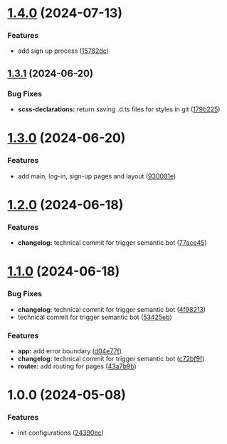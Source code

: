 # [1.4.0](https://github.com/RomanDeveloperGit/story-app-frontend/compare/v1.3.1...v1.4.0) (2024-07-13)


### Features

* add sign up process ([15782dc](https://github.com/RomanDeveloperGit/story-app-frontend/commit/15782dc432a50b7d0fcbdf40b803054544c6dc7d))

## [1.3.1](https://github.com/RomanDeveloperGit/story-app-frontend/compare/v1.3.0...v1.3.1) (2024-06-20)


### Bug Fixes

* **scss-declarations:** return saving .d.ts files for styles in git ([179b225](https://github.com/RomanDeveloperGit/story-app-frontend/commit/179b225e7496813d140f15fb421de1e18f1e92d1))

# [1.3.0](https://github.com/RomanDeveloperGit/story-app-frontend/compare/v1.2.0...v1.3.0) (2024-06-20)


### Features

* add main, log-in, sign-up pages and layout ([930081e](https://github.com/RomanDeveloperGit/story-app-frontend/commit/930081ecc3bed0214c794b026cf435365f8a8f76))

# [1.2.0](https://github.com/RomanDeveloperGit/story-app-frontend/compare/v1.1.0...v1.2.0) (2024-06-18)


### Features

* **changelog:** technical commit for trigger semantic bot ([77ace45](https://github.com/RomanDeveloperGit/story-app-frontend/commit/77ace45d260afd18be96651c50fe175a974eacf8))

# [1.1.0](https://github.com/RomanDeveloperGit/story-app-frontend/compare/v1.0.0...v1.1.0) (2024-06-18)


### Bug Fixes

* **changelog:** technical commit for trigger semantic bot ([4f98213](https://github.com/RomanDeveloperGit/story-app-frontend/commit/4f98213c7cf3814a9272952ad144a2b2209e0f0f))
* technical commit for trigger semantic bot ([53425eb](https://github.com/RomanDeveloperGit/story-app-frontend/commit/53425eb7339541ba76c9ebdbdb137d99ebbe9502))


### Features

* **app:** add error boundary ([d04e77f](https://github.com/RomanDeveloperGit/story-app-frontend/commit/d04e77f685e019164254f7815346d9ef12d1f6e0))
* **changelog:** technical commit for trigger semantic bot ([c72bf9f](https://github.com/RomanDeveloperGit/story-app-frontend/commit/c72bf9fb4513e1be1d34dca0b1f94a331dc9b372))
* **router:** add routing for pages ([43a7b9b](https://github.com/RomanDeveloperGit/story-app-frontend/commit/43a7b9b40b3acfbd6c0827fb2880b62bb49a6385))

# 1.0.0 (2024-05-08)


### Features

* init configurations ([24390ec](https://github.com/RomanDeveloperGit/story-app-frontend/commit/24390ec3fe5a45fe9759f0d572c26c491490bee9))
